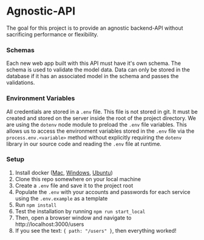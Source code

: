 # Agnostic-API

The goal for this project is to provide an agnostic backend-API without sacrificing performance or flexibility.

### Schemas

Each new web app built with this API must have it's own schema. The schema is used to validate the model data. Data can only be stored in the database if it has an associated model in the schema and passes the validations.

### Environment Variables

All credentials are stored in a `.env` file. This file is not stored in git. It must be created and stored on the server inside the root of the project directory. We are using the `dotenv` node module to preload the `.env` file variables. This allows us to access the environment variables stored in the `.env` file via the `process.env.<variable>` method without explicitly requiring the `dotenv` library in our source code and reading the `.env` file at runtime.

### Setup

1. Install docker ([Mac](https://docs.docker.com/docker-for-mac/install/), [Windows](https://docs.docker.com/docker-for-windows/install/), [Ubuntu](https://docs.docker.com/install/linux/docker-ce/ubuntu/))
2. Clone this repo somewhere on your local machine
3. Create a `.env` file and save it to the project root
4. Populate the `.env` with your accounts and passwords for each service using the `.env.example` as a template
5. Run `npm install`
6. Test the installation by running `npm run start_local`
7. Then, open a browser window and navigate to http://localhost:3000/users 
8. If you see the text: `{ path: "/users" }`, then everything worked!